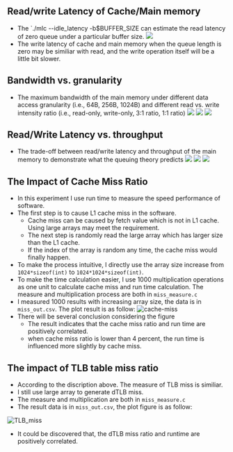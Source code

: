 ## Read/write Latency of Cache/Main memory
- The `./mlc --idle_latency -b$BUFFER_SIZE can estimate the read latency of zero queue under a particular buffer size.
![](./latency_plot.png)
- The write latency of cache and main memory when the queue length is zero may be similiar with read, and the write operation itself will be a little bit slower.

## Bandwidth vs. granularity
- The maximum bandwidth of the main memory under different data access granularity (i.e., 64B, 256B, 1024B) and different read vs. write intensity ratio (i.e., read-only, write-only, 3:1 ratio, 1:1 ratio)
![](./64B.png)
![](./256B.png)
![](./1024B.png)


## Read/Write Latency vs. throughput
- The trade-off between read/write latency and throughput of the main memory to demonstrate what the queuing theory predicts
![](./64.png)
![](./256.png)
![](./1024.png)


## The Impact of Cache Miss Ratio
- In this experiment I use run time to measure the speed performance of software.
- The first step is to cause L1 cache miss in the software.
    + Cache miss can be caused by fetch value which is not in L1 cache. Using large arrays may meet the requirement.
    + The next step is randomly read the large array which has larger size than the L1 cache.
    + If the index of the array is random any time, the cache miss would finally happen.
- To make the process intuitive, I directly use the array size increase from `1024*sizeof(int)` to `1024*1024*sizeof(int)`. 
- To make the time calculation easier, I use 1000 multiplication operations as one unit to calculate cache miss and run time calculation. The measure and multiplication process are both in `miss_measure.c`
- I measured 1000 results with increasing array size, the data is in `miss_out.csv`. The plot result is as follow:
![cache-miss](./cache_miss_vs_runtime.png)
- There will be several conclusion considering the figure
  - The result indicates that the cache miss ratio and run time are positively correlated.
  - when cache miss ratio is lower than 4 percent, the run time is influenced more slightly by cache miss. 

## The impact of TLB table miss ratio
- According to the discription above. The measure of TLB miss is similiar. 
- I still use large array to generate dTLB miss.
- The measure and multiplication are both in `miss_measure.c`
- The result data is in `miss_out.csv`, the plot figure is as follow:

![TLB_miss](./dTLB_miss_vs_runtime.png)

- It could be discovered that, the dTLB miss ratio and runtime are positively correlated.


